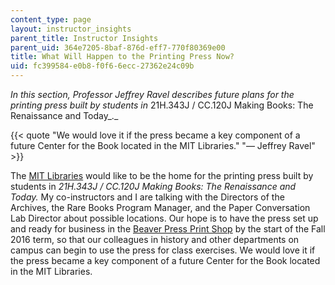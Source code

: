 ```yaml
---
content_type: page
layout: instructor_insights
parent_title: Instructor Insights
parent_uid: 364e7205-8baf-876d-eff7-770f80369e00
title: What Will Happen to the Printing Press Now?
uid: fc399584-e0b8-f0f6-6ecc-27362e24c09b
---
```


_In this section, Professor Jeffrey Ravel describes future plans for the printing press built by students in_ 21H.343J / CC.120J Making Books: The Renaissance and Today_._

{{< quote "We would love it if the press became a key component of a future Center for the Book located in the MIT Libraries." "— Jeffrey Ravel" >}}

The [MIT Libraries](https://libraries.mit.edu/?repeat=w3tc) would like to be the home for the printing press built by students in _21H.343J / CC.120J Making Books: The Renaissance and Today._ My co-instructors and I are talking with the Directors of the Archives, the Rare Books Program Manager, and the Paper Conversation Lab Director about possible locations. Our hope is to have the press set up and ready for business in the [Beaver Press Print Shop](http://beaverpress.mit.edu/) by the start of the Fall 2016 term, so that our colleagues in history and other departments on campus can begin to use the press for class exercises. We would love it if the press became a key component of a future Center for the Book located in the MIT Libraries.